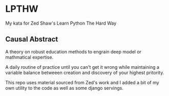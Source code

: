 # LPTHW
My kata for Zed Shaw's Learn Python The Hard Way

## Causal Abstract
A theory on robust education methods to engrain deep model or mathmatical expertise.

A daily routine of practice until you can't get it wrong while maintaining a variable balance betweeen creation and discovery of your highest pritority.

This repo uses material sourced from Zed's work and I added a bit of my own utility to the code as well as some django servings.
